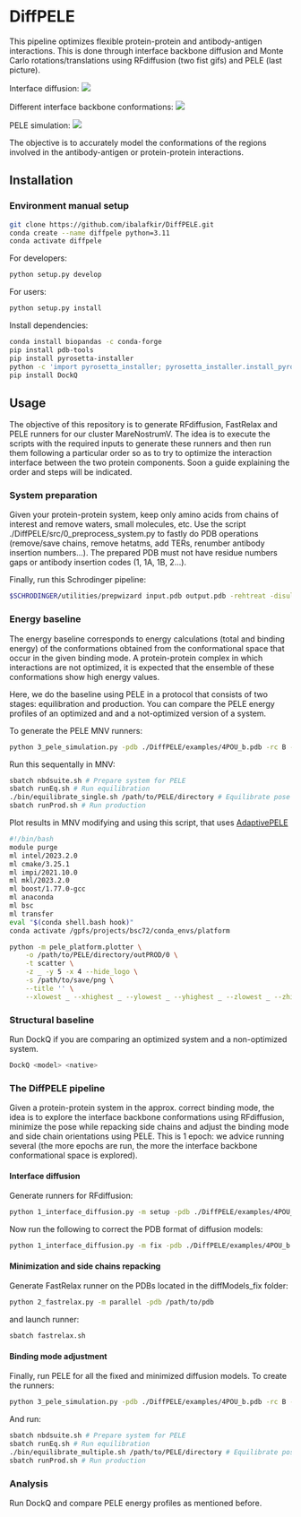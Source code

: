# DiffPELE
This pipeline optimizes flexible protein-protein and antibody-antigen interactions. This is done through interface backbone diffusion and Monte Carlo rotations/translations using RFdiffusion (two fist gifs) and PELE (last picture). 

Interface diffusion:
![](DiffPELE/img/diffusion_1.gif)

Different interface backbone conformations:
![](DiffPELE/img/diffusion_2.png)

PELE simulation:
![](DiffPELE/img/pele.gif)

The objective is to accurately model the conformations of the regions involved in the antibody-antigen or protein-protein interactions.

## Installation
### Environment manual setup
```bash
git clone https://github.com/ibalafkir/DiffPELE.git
conda create --name diffpele python=3.11
conda activate diffpele
```
For developers:
```bash
python setup.py develop
```
For users:
```bash
python setup.py install
```
Install dependencies:
```bash
conda install biopandas -c conda-forge
pip install pdb-tools
pip install pyrosetta-installer
python -c 'import pyrosetta_installer; pyrosetta_installer.install_pyrosetta()'
pip install DockQ
```

## Usage
The objective of this repository is to generate RFdiffusion, FastRelax and PELE runners for our cluster MareNostrumV. The idea is to execute the scripts with the required inputs to generate these runners and then run them following a particular order so as to try to optimize the interaction interface between the two protein components. Soon a guide explaining the order and steps will be indicated.

### System preparation

Given your protein-protein system, keep only amino acids from chains of interest and remove waters, small molecules, etc.
Use the script ./DiffPELE/src/0_preprocess_system.py to fastly do PDB operations (remove/save chains, remove hetatms, add TERs, renumber antibody insertion numbers...). The prepared PDB must not have residue numbers gaps or antibody insertion codes (1, 1A, 1B, 2...).

Finally, run this Schrodinger pipeline:
```bash
$SCHRODINGER/utilities/prepwizard input.pdb output.pdb -rehtreat -disulfides -fillloops -fillsidechains -propka_pH 7.4 -minimize_adj_h -f OPLS_2005
```
### Energy baseline
The energy baseline corresponds to energy calculations (total and binding energy) of the conformations obtained from the conformational space that occur in the given binding mode. A protein-protein complex in which interactions are not optimized, it is expected that the ensemble of these conformations show high energy values. 

Here, we do the baseline using PELE in a protocol that consists of two stages: equilibration and production. You can compare the PELE energy profiles of an optimized and and a not-optimized version of a system.

To generate the PELE MNV runners:
```bash
python 3_pele_simulation.py -pdb ./DiffPELE/examples/4POU_b.pdb -rc B -lc A -dc 12.0 -m single
```
Run this sequentally in MNV:
```bash
sbatch nbdsuite.sh # Prepare system for PELE
sbatch runEq.sh # Run equilibration
./bin/equilibrate_single.sh /path/to/PELE/directory # Equilibrate pose (top total energy in top 20% binding energy)
sbatch runProd.sh # Run production
```
Plot results in MNV modifying and using this script, that uses [AdaptivePELE](https://github.com/BSC-CNS-EAPM/AdaptivePELE)
```bash
#!/bin/bash
module purge
ml intel/2023.2.0
ml cmake/3.25.1
ml impi/2021.10.0
ml mkl/2023.2.0
ml boost/1.77.0-gcc
ml anaconda
ml bsc
ml transfer
eval "$(conda shell.bash hook)"
conda activate /gpfs/projects/bsc72/conda_envs/platform

python -m pele_platform.plotter \
	-o /path/to/PELE/directory/outPROD/0 \
	-t scatter \
	-z _ -y 5 -x 4 --hide_logo \
	-s /path/to/save/png \
	--title '' \
	--xlowest _ --xhighest _ --ylowest _ --yhighest _ --zlowest _ --zhighest _
```

### Structural baseline
Run DockQ if you are comparing an optimized system and a non-optimized system.

```bash
DockQ <model> <native>
```

### The DiffPELE pipeline
Given a protein-protein system in the approx. correct binding mode, the idea is to explore the interface backbone conformations using RFdiffusion, minimize the pose while repacking side chains and adjust the binding mode and side chain orientations using PELE. This is 1 epoch: we advice running several (the more epochs are run, the more the interface backbone conformational space is explored).

#### Interface diffusion
Generate runners for RFdiffusion:
```bash
python 1_interface_diffusion.py -m setup -pdb ./DiffPELE/examples/4POU_b.pdb -rc B -lc A -dc 12.0 -rip /gpfs/projects/bsc72/Repos/RFdiffusion/scripts/run_inference.py
```
Now run the following to correct the PDB format of diffusion models:
```bash
python 1_interface_diffusion.py -m fix -pdb ./DiffPELE/examples/4POU_b.pdb -dmi /path/to/*diffModels
```

#### Minimization and side chains repacking
Generate FastRelax runner on the PDBs located in the diffModels_fix folder:
```bash
python 2_fastrelax.py -m parallel -pdb /path/to/pdb
```
and launch runner:
```bash
sbatch fastrelax.sh
```

#### Binding mode adjustment
Finally, run PELE for all the fixed and minimized diffusion models. To create the runners: 
```bash
python 3_pele_simulation.py -pdb ./DiffPELE/examples/4POU_b.pdb -rc B -lc A -dc 12.0 -m multiple -mpdb /path/to/dir/with/diffusion_models
```
And run:
```bash
sbatch nbdsuite.sh # Prepare system for PELE
sbatch runEq.sh # Run equilibration
./bin/equilibrate_multiple.sh /path/to/PELE/directory # Equilibrate pose (top total energy in top 20% binding energy)
sbatch runProd.sh # Run production
```
### Analysis
Run DockQ and compare PELE energy profiles as mentioned before.